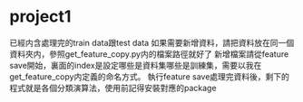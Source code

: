 # project1
已經内含處理完的train data跟test data
如果需要新增資料，請把資料放在同一個資料夾内，參照get_feature_copy.py内的檔案路徑就好了
新增檔案請從feature save開始，裏面的index是設定哪些是資料集哪些是訓練集，需要以我在get_feature_copy内定義的命名方式。
執行feature save處理完資料後，剩下的程式就是各個分類演算法，使用前記得安裝對應的package

